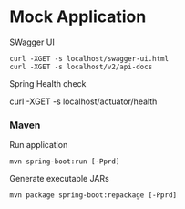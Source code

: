 # Mock Application

SWagger UI

    curl -XGET -s localhost/swagger-ui.html
    curl -XGET -s localhost/v2/api-docs

Spring Health check

curl -XGET -s localhost/actuator/health

### Maven

Run application

    mvn spring-boot:run [-Pprd]

Generate executable JARs

    mvn package spring-boot:repackage [-Pprd]
